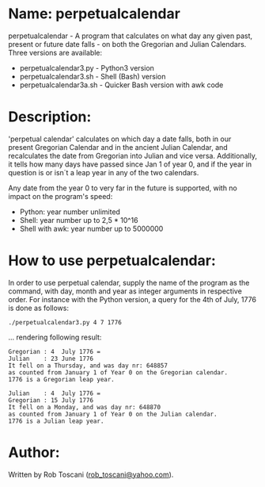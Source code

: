 # Name: perpetualcalendar 
perpetualcalendar - A program that calculates on what day any given past, present or future date falls - on both the Gregorian and Julian Calendars. Three versions are available:
- perpetualcalendar3.py - Python3 version
- perpetualcalendar3.sh - Shell (Bash) version
- perpetualcalendar3a.sh - Quicker Bash version with awk code

# Description:
'perpetual calendar' calculates on which day a date falls, both in our present Gregorian Calendar and in the 
ancient Julian Calendar, and recalculates the date from Gregorian into Julian and vice versa.
Additionally, it tells how many days have passed since Jan 1 of year 0, and if the year in question is or isn´t a leap year in any of the two calendars.

Any date from the year 0 to very far in the future is supported, with no impact on the program's speed:
- Python: year number unlimited
- Shell: year number up to 2,5 * 10^16
- Shell with awk: year number up to 5000000

# How to use perpetualcalendar:
In order to use perpetual calendar, supply the name of the program as the command, with day, month and year as integer arguments in respective order.
For instance with the Python version, a query for the 4th of July, 1776 is done as follows:


	./perpetualcalendar3.py 4 7 1776


... rendering following result:

	Gregorian : 4  July 1776 =
	Julian    : 23 June 1776
	It fell on a Thursday, and was day nr: 648857
	as counted from January 1 of Year 0 on the Gregorian calendar.
	1776 is a Gregorian leap year.

	Julian    : 4  July 1776 =
	Gregorian : 15 July 1776
	It fell on a Monday, and was day nr: 648870
	as counted from January 1 of Year 0 on the Julian calendar.
	1776 is a Julian leap year.


# Author:
Written by Rob Toscani (rob_toscani@yahoo.com).
